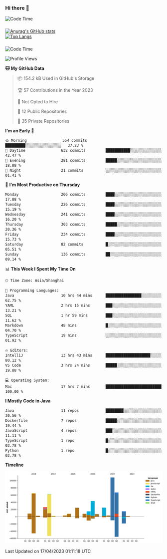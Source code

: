 ### Hi there 👋 

![Code Time](https://img.shields.io/endpoint?style=flat&url=https://codetime-api.datreks.com/badge/1061?logoColor=white%26project=%26recentMS=0%26showProject=false)

<!--
**Muyiafan/Muyiafan** is a ✨ _special_ ✨ repository because its `README.md` (this file) appears on your GitHub profile.

Here are some ideas to get you started:

- 🔭 I’m currently working on ...
- 🌱 I’m currently learning ...
- 👯 I’m looking to collaborate on ...
- 🤔 I’m looking for help with ...
- 💬 Ask me about ...
- 📫 How to reach me: ...
- 😄 Pronouns: ...
- ⚡ Fun fact: ...
-->

### 

[![Anurag's GitHub stats](https://github-readme-stats.vercel.app/api?username=Muyiafan)](https://github.com/anuraghazra/github-readme-stats)
<br>
[![Top Langs](https://github-readme-stats.vercel.app/api/top-langs/?username=Muyiafan)](https://github.com/anuraghazra/github-readme-stats)

### 

<!--START_SECTION:waka-->
![Code Time](http://img.shields.io/badge/Code%20Time-5%2C727%20hrs%2038%20mins-blue)

![Profile Views](http://img.shields.io/badge/Profile%20Views-0-blue)

**🐱 My GitHub Data** 

> 📦 154.2 kB Used in GitHub's Storage 
 > 
> 🏆 57 Contributions in the Year 2023
 > 
> 🚫 Not Opted to Hire
 > 
> 📜 12 Public Repositories 
 > 
> 🔑 35 Private Repositories 
 > 
**I'm an Early 🐤** 

```text
🌞 Morning                554 commits         █████████░░░░░░░░░░░░░░░░   37.23 % 
🌆 Daytime                632 commits         ███████████░░░░░░░░░░░░░░   42.47 % 
🌃 Evening                281 commits         █████░░░░░░░░░░░░░░░░░░░░   18.88 % 
🌙 Night                  21 commits          ░░░░░░░░░░░░░░░░░░░░░░░░░   01.41 % 
```
📅 **I'm Most Productive on Thursday** 

```text
Monday                   266 commits         ████░░░░░░░░░░░░░░░░░░░░░   17.88 % 
Tuesday                  226 commits         ████░░░░░░░░░░░░░░░░░░░░░   15.19 % 
Wednesday                241 commits         ████░░░░░░░░░░░░░░░░░░░░░   16.20 % 
Thursday                 303 commits         █████░░░░░░░░░░░░░░░░░░░░   20.36 % 
Friday                   234 commits         ████░░░░░░░░░░░░░░░░░░░░░   15.73 % 
Saturday                 82 commits          █░░░░░░░░░░░░░░░░░░░░░░░░   05.51 % 
Sunday                   136 commits         ██░░░░░░░░░░░░░░░░░░░░░░░   09.14 % 
```


📊 **This Week I Spent My Time On** 

```text
🕑︎ Time Zone: Asia/Shanghai

💬 Programming Languages: 
Java                     10 hrs 44 mins      ████████████████░░░░░░░░░   62.75 % 
YAML                     2 hrs 15 mins       ███░░░░░░░░░░░░░░░░░░░░░░   13.21 % 
SQL                      1 hr 59 mins        ███░░░░░░░░░░░░░░░░░░░░░░   11.62 % 
Markdown                 48 mins             █░░░░░░░░░░░░░░░░░░░░░░░░   04.70 % 
TypeScript               19 mins             ░░░░░░░░░░░░░░░░░░░░░░░░░   01.92 % 

🔥 Editors: 
IntelliJ                 13 hrs 43 mins      ████████████████████░░░░░   80.12 % 
VS Code                  3 hrs 24 mins       █████░░░░░░░░░░░░░░░░░░░░   19.88 % 

💻 Operating System: 
Mac                      17 hrs 7 mins       █████████████████████████   100.00 % 
```

**I Mostly Code in Java** 

```text
Java                     11 repos            ████████░░░░░░░░░░░░░░░░░   30.56 % 
Dockerfile               7 repos             █████░░░░░░░░░░░░░░░░░░░░   19.44 % 
JavaScript               4 repos             ███░░░░░░░░░░░░░░░░░░░░░░   11.11 % 
TypeScript               1 repo              █░░░░░░░░░░░░░░░░░░░░░░░░   02.78 % 
Python                   1 repo              █░░░░░░░░░░░░░░░░░░░░░░░░   02.78 % 
```



**Timeline**

![Lines of Code chart](https://raw.githubusercontent.com/Muyiafan/Muyiafan/main/assets/bar_graph.png)


 Last Updated on 17/04/2023 01:11:18 UTC
<!--END_SECTION:waka-->
